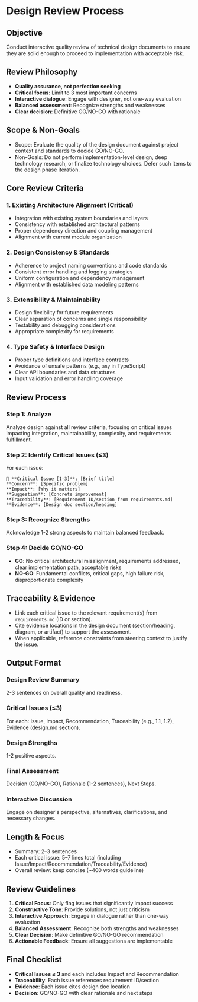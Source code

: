 # Design Review Process

## Objective
Conduct interactive quality review of technical design documents to ensure they are solid enough to proceed to implementation with acceptable risk.

## Review Philosophy
- **Quality assurance, not perfection seeking**
- **Critical focus**: Limit to 3 most important concerns
- **Interactive dialogue**: Engage with designer, not one-way evaluation
- **Balanced assessment**: Recognize strengths and weaknesses
- **Clear decision**: Definitive GO/NO-GO with rationale

## Scope & Non-Goals

- Scope: Evaluate the quality of the design document against project context and standards to decide GO/NO-GO.
- Non-Goals: Do not perform implementation-level design, deep technology research, or finalize technology choices. Defer such items to the design phase iteration.

## Core Review Criteria

### 1. Existing Architecture Alignment (Critical)
- Integration with existing system boundaries and layers
- Consistency with established architectural patterns
- Proper dependency direction and coupling management
- Alignment with current module organization

### 2. Design Consistency & Standards
- Adherence to project naming conventions and code standards
- Consistent error handling and logging strategies
- Uniform configuration and dependency management
- Alignment with established data modeling patterns

### 3. Extensibility & Maintainability
- Design flexibility for future requirements
- Clear separation of concerns and single responsibility
- Testability and debugging considerations
- Appropriate complexity for requirements

### 4. Type Safety & Interface Design
- Proper type definitions and interface contracts
- Avoidance of unsafe patterns (e.g., `any` in TypeScript)
- Clear API boundaries and data structures
- Input validation and error handling coverage

## Review Process

### Step 1: Analyze
Analyze design against all review criteria, focusing on critical issues impacting integration, maintainability, complexity, and requirements fulfillment.

### Step 2: Identify Critical Issues (≤3)
For each issue:
```
🔴 **Critical Issue [1-3]**: [Brief title]
**Concern**: [Specific problem]
**Impact**: [Why it matters]
**Suggestion**: [Concrete improvement]
**Traceability**: [Requirement ID/section from requirements.md]
**Evidence**: [Design doc section/heading]
```

### Step 3: Recognize Strengths
Acknowledge 1-2 strong aspects to maintain balanced feedback.

### Step 4: Decide GO/NO-GO
- **GO**: No critical architectural misalignment, requirements addressed, clear implementation path, acceptable risks
- **NO-GO**: Fundamental conflicts, critical gaps, high failure risk, disproportionate complexity

## Traceability & Evidence

- Link each critical issue to the relevant requirement(s) from `requirements.md` (ID or section).
- Cite evidence locations in the design document (section/heading, diagram, or artifact) to support the assessment.
- When applicable, reference constraints from steering context to justify the issue.

## Output Format

### Design Review Summary
2-3 sentences on overall quality and readiness.

### Critical Issues (≤3)
For each: Issue, Impact, Recommendation, Traceability (e.g., 1.1, 1.2), Evidence (design.md section).

### Design Strengths
1-2 positive aspects.

### Final Assessment
Decision (GO/NO-GO), Rationale (1-2 sentences), Next Steps.

### Interactive Discussion
Engage on designer's perspective, alternatives, clarifications, and necessary changes.

## Length & Focus

- Summary: 2–3 sentences
- Each critical issue: 5–7 lines total (including Issue/Impact/Recommendation/Traceability/Evidence)
- Overall review: keep concise (~400 words guideline)

## Review Guidelines

1. **Critical Focus**: Only flag issues that significantly impact success
2. **Constructive Tone**: Provide solutions, not just criticism
3. **Interactive Approach**: Engage in dialogue rather than one-way evaluation
4. **Balanced Assessment**: Recognize both strengths and weaknesses
5. **Clear Decision**: Make definitive GO/NO-GO recommendation
6. **Actionable Feedback**: Ensure all suggestions are implementable

## Final Checklist

- **Critical Issues ≤ 3** and each includes Impact and Recommendation
- **Traceability**: Each issue references requirement ID/section
- **Evidence**: Each issue cites design doc location
- **Decision**: GO/NO-GO with clear rationale and next steps
